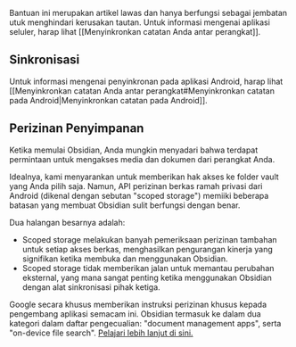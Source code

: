 Bantuan ini merupakan artikel lawas dan hanya berfungsi sebagai jembatan utuk menghindari kerusakan tautan. Untuk informasi mengenai aplikasi seluler, harap lihat [[Menyinkronkan catatan Anda antar perangkat]].

## Sinkronisasi

Untuk informasi mengenai penyinkronan pada aplikasi Android, harap lihat [[Menyinkronkan catatan Anda antar perangkat#Menyinkronkan catatan pada Android|Menyinkronkan catatan pada Android]].

## Perizinan Penyimpanan

Ketika memulai Obsidian, Anda mungkin menyadari bahwa terdapat permintaan untuk mengakses media dan dokumen dari perangkat Anda.

Idealnya, kami menyarankan untuk memberikan hak akses ke folder vault yang Anda pilih saja. Namun, API perizinan berkas ramah privasi dari Android (dikenal dengan sebutan "scoped storage") memiiki beberapa batasan yang membuat Obsidian sulit berfungsi dengan benar.

Dua halangan besarnya adalah:
- Scoped storage melakukan banyah pemeriksaan perizinan tambahan untuk setiap akses berkas, menghasilkan pengurangan kinerja yang signifikan ketika membuka dan menggunakan Obsidian.
- Scoped storage tidak memberikan jalan untuk memantau perubahan eksternal, yang mana sangat penting ketika menggunakan Obsidian dengan alat sinkronisasi pihak ketiga.

Google secara khusus memberikan instruksi perizinan khusus kepada pengembang aplikasi semacam ini. Obsidian termasuk ke dalam dua kategori dalam daftar pengecualian: "document management apps", serta "on-device file search". [Pelajari lebih lanjut di sini.](https://developer.android.com/training/data-storage/manage-all-files)
